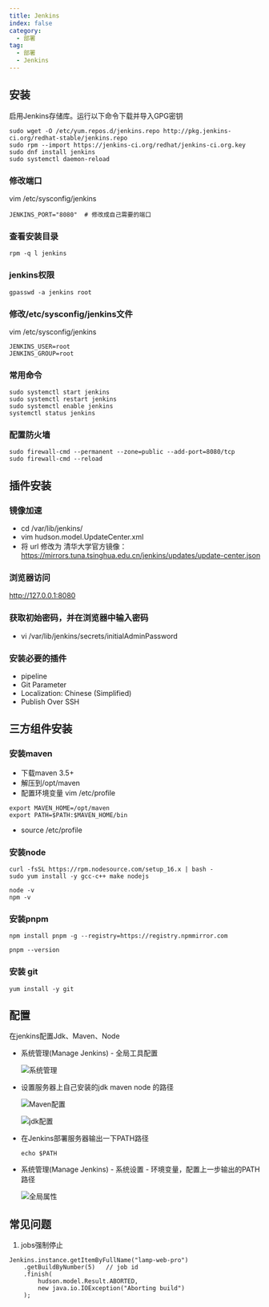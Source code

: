 ```yaml
---
title: Jenkins
index: false
category:
  - 部署
tag:
  - 部署
  - Jenkins
---
```


## 安装

启用Jenkins存储库。运行以下命令下载并导入GPG密钥

```shell
sudo wget -O /etc/yum.repos.d/jenkins.repo http://pkg.jenkins-ci.org/redhat-stable/jenkins.repo
sudo rpm --import https://jenkins-ci.org/redhat/jenkins-ci.org.key
sudo dnf install jenkins
sudo systemctl daemon-reload
```

### 修改端口

vim /etc/sysconfig/jenkins

```properties
JENKINS_PORT="8080"  # 修改成自己需要的端口
```

### 查看安装目录

```shell
rpm -q l jenkins
```

### jenkins权限

```shell
gpasswd -a jenkins root
```

### 修改/etc/sysconfig/jenkins文件

vim /etc/sysconfig/jenkins

```properties
JENKINS_USER=root
JENKINS_GROUP=root
```

### 常用命令

```shell
sudo systemctl start jenkins
sudo systemctl restart jenkins
sudo systemctl enable jenkins
systemctl status jenkins
```

### 配置防火墙

```shell
sudo firewall-cmd --permanent --zone=public --add-port=8080/tcp
sudo firewall-cmd --reload
```



## 插件安装

### 镜像加速

- cd /var/lib/jenkins/
- vim hudson.model.UpdateCenter.xml
- 将 url 修改为 清华大学官方镜像：https://mirrors.tuna.tsinghua.edu.cn/jenkins/updates/update-center.json

### 浏览器访问

http://127.0.0.1:8080

### 获取初始密码，并在浏览器中输入密码

- vi /var/lib/jenkins/secrets/initialAdminPassword

### 安装必要的插件

- pipeline
- Git Parameter
- Localization: Chinese (Simplified)
- Publish Over SSH



## 三方组件安装

### 安装maven

- 下载maven 3.5+
- 解压到/opt/maven
- 配置环境变量 vim /etc/profile

```shell
export MAVEN_HOME=/opt/maven
export PATH=$PATH:$MAVEN_HOME/bin
```

- source /etc/profile

### 安装node

```shell
curl -fsSL https://rpm.nodesource.com/setup_16.x | bash -
sudo yum install -y gcc-c++ make nodejs

node -v
npm -v
```

### 安装pnpm

```shell
npm install pnpm -g --registry=https://registry.npmmirror.com

pnpm --version
```

### 安装 git

```shell
yum install -y git
```



## 配置

在jenkins配置Jdk、Maven、Node

- 系统管理(Manage Jenkins) - 全局工具配置
  
  ![系统管理](/images/deployment/系统管理.png)
  
- 设置服务器上自己安装的jdk maven node 的路径
  
  

  ![Maven配置](/images/deployment/Maven配置.png)
  
  
  
  ![jdk配置](/images/deployment/jdk配置.png)
  
  
  
- 在Jenkins部署服务器输出一下PATH路径

  ```shell
  echo $PATH
  ```

- 系统管理(Manage Jenkins) - 系统设置 - 环境变量，配置上一步输出的PATH路径
  
  ![全局属性](/images/deployment/全局属性.png)



## 常见问题
1. jobs强制停止
```
Jenkins.instance.getItemByFullName("lamp-web-pro")
    .getBuildByNumber(5)   // job id
    .finish(
        hudson.model.Result.ABORTED,
        new java.io.IOException("Aborting build")
    );
```
